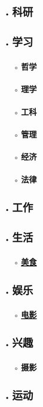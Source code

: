 * # 科研
* # 学习
   * ## 哲学
   * ## 理学
   * ## 工科
   * ## 管理
   * ## 经济
   * ## 法律
* # 工作
* # 生活
   * ## [美食](https://roy2313.github.io/food/)
* # 娱乐
   * ## [电影](https://roy2313.github.io/movie/)
* # 兴趣
   * ## 摄影
* # 运动
